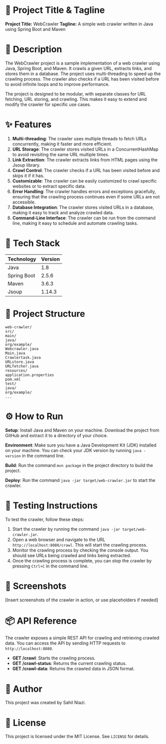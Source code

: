 🚀 Project Title & Tagline
================================

**Project Title:** WebCrawler
**Tagline:** A simple web crawler written in Java using Spring Boot and Maven

📖 Description
================================

The WebCrawler project is a sample implementation of a web crawler using Java, Spring Boot, and Maven. It crawls a given URL, extracts links, and stores them in a database. The project uses multi-threading to speed up the crawling process. The crawler also checks if a URL has been visited before to avoid infinite loops and to improve performance.

The project is designed to be modular, with separate classes for URL fetching, URL storing, and crawling. This makes it easy to extend and modify the crawler for specific use cases.

✨ Features
================================

1. **Multi-threading**: The crawler uses multiple threads to fetch URLs concurrently, making it faster and more efficient.
2. **URL Storage**: The crawler stores visited URLs in a ConcurrentHashMap to avoid revisiting the same URL multiple times.
3. **Link Extraction**: The crawler extracts links from HTML pages using the Jsoup library.
4. **Crawl Control**: The crawler checks if a URL has been visited before and skips it if it has.
5. **Customizable**: The crawler can be easily customized to crawl specific websites or to extract specific data.
6. **Error Handling**: The crawler handles errors and exceptions gracefully, ensuring that the crawling process continues even if some URLs are not accessible.
7. **Database Integration**: The crawler stores visited URLs in a database, making it easy to track and analyze crawled data.
8. **Command-Line Interface**: The crawler can be run from the command line, making it easy to schedule and automate crawling tasks.

🧰 Tech Stack
================================

| Technology | Version |
| --- | --- |
| Java | 1.8 |
| Spring Boot | 2.5.6 |
| Maven | 3.6.3 |
| Jsoup | 1.14.3 |

📁 Project Structure
================================

```
web-crawler/
src/
main/
java/
org/example/
Webcrawler.java
Main.java
Crawlertask.java
URLstore.java
URLfetcher.java
resources/
application.properties
pom.xml
test/
java/
org/example/
...
```

⚙️ How to Run
================================

**Setup**: Install Java and Maven on your machine. Download the project from GitHub and extract it to a directory of your choice.

**Environment**: Make sure you have a Java Development Kit (JDK) installed on your machine. You can check your JDK version by running `java -version` in the command line.

**Build**: Run the command `mvn package` in the project directory to build the project.

**Deploy**: Run the command `java -jar target/web-crawler.jar` to start the crawler.

🧪 Testing Instructions
================================

To test the crawler, follow these steps:

1. Start the crawler by running the command `java -jar target/web-crawler.jar`.
2. Open a web browser and navigate to the URL `http://localhost:8080/crawl`. This will start the crawling process.
3. Monitor the crawling process by checking the console output. You should see URLs being crawled and links being extracted.
4. Once the crawling process is complete, you can stop the crawler by pressing `Ctrl+C` in the command line.

📸 Screenshots
================================

[Insert screenshots of the crawler in action, or use placeholders if needed]

📦 API Reference
================================

The crawler exposes a simple REST API for crawling and retrieving crawled data. You can access the API by sending HTTP requests to `http://localhost:8080`.

* **GET /crawl**: Starts the crawling process.
* **GET /crawl-status**: Returns the current crawling status.
* **GET /crawl-data**: Returns the crawled data in JSON format.

👤 Author
================================

This project was created by Sahil Niazi.

📝 License
================================

This project is licensed under the MIT License. See `LICENSE` for details.
